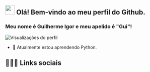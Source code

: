 ## <img src="https://raw.githubusercontent.com/kaueMarques/kaueMarques/master/hi.gif" width="30px"> Olá! Bem-vindo ao meu perfil do Github.
### Meu nome é Guilherme Igor e meu apelido é "Gui"!

<p align="left"> <img src="https://komarev.com/ghpvc/?username=GuilhermeIgor&color=green" alt="Visualizações do perfil"/> <p>


- 🌱 Atualmente estou aprendendo Python.
## 👨🏽‍🦲  Links sociais

<p align="left" style="background:green">
